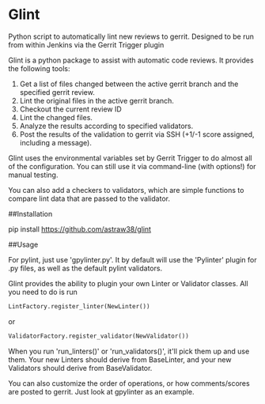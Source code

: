 # Glint
Python script to automatically lint new reviews to gerrit. Designed to be run from within Jenkins via the Gerrit Trigger plugin


Glint is a python package to assist with automatic code reviews. It provides the following tools:

1. Get a list of files changed between the active gerrit branch and the specified gerrit review.
2. Lint the original files in the active gerrit branch.
3. Checkout the current review ID
4. Lint the changed files. 
5. Analyze the results according to specified validators.
6. Post the results of the validation to gerrit via SSH (+1/-1 score assigned, including a message). 

Glint uses the environmental variables set by Gerrit Trigger to do almost all of the configuration. You can still use it via command-line (with options!) for manual testing. 


You can also add a checkers to validators, which are simple functions to compare lint data that are passed to the validator. 

##Installation

pip install https://github.com/astraw38/glint


##Usage

For pylint, just use 'gpylinter.py'. It by default will use the 'Pylinter' plugin for .py files, as well as the default pylint validators. 

Glint provides the ability to plugin your own Linter or Validator classes. All you need to do is run 
```python
LintFactory.register_linter(NewLinter()) 
```
or 
```python
ValidatorFactory.register_validator(NewValidator())
```
    
When you run 'run_linters()' or 'run_validators()', it'll pick them up and use them. Your new Linters should derive from BaseLinter, and your new Validators should derive from BaseValidator. 

You can also customize the order of operations, or how comments/scores are posted to gerrit. Just look at gpylinter as an example. 
